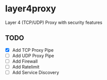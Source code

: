 # layer4proxy

Layer 4 (TCP/UDP) Proxy with security features

## TODO

- [x] Add TCP Proxy Pipe
- [ ] Add UDP Proxy Pipe
- [ ] Add Firewall
- [ ] Add Ratelimit
- [ ] Add Service Discovery
